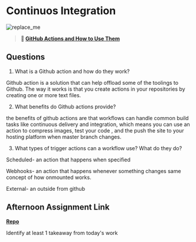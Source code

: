 # Continuos Integration

![replace_me](https://codeworks.blob.core.windows.net/public/assets/img/illustrations/placeholder.svg)

> **📖 [GitHub Actions and How to Use Them](https://codeworksacademy.com/fs-student-guide/resources/wk8-9/05-Github-Actions)**

## Questions

1. What is a Github action and how do they work?

Github action is a solution that can help offload some of the toolings to Github. The way it works is that you create actions in your repositories by creating one or more text files. 

2. What benefits do Github actions provide?

the benefits of github actions are that workflows can handle common build tasks like continuous delivery and integration, which means you can use an action to compress images, test your code , and the push the site to your hosting platform when master branch changes.

3. What types of trigger actions can a workflow use? What do they do?



Scheduled- an action that happens when specified 

Webhooks- an action that happens whenever something changes same concept of how onmounted works.

External- an outside from github

## Afternoon Assignment Link

**[Repo](https://github.com/Seth-McCormick/<ASSIGNMENT_REPO>)**

Identify at least 1 takeaway from today's work


